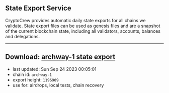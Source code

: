## State Export Service
CryptoCrew provides automatic daily state exports for all chains we validate. State export files can be used as genesis files and are a snapshot of the current blockchain state, including all validators, accounts, balances and delegations.

---
**Download: [archway-1 state export](https://dl.ccvalidators.com/SERVICE/archway/archway-1_export_1196909.json)**
---

- last updated: Sun Sep 24 2023 00:05:01
- chain id: `archway-1`
- export height: `1196909`
- use for: airdrops, local tests, chain recovery
